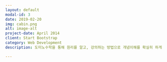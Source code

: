 ```yaml
---
layout: default
modal-id: 3
date: 2019-02-20
img: cabin.png
alt: image-alt
project-date: April 2014
client: Start Bootstrap
category: Web Development
description: 도미노수학을 통해 원리를 알고, 강의하는 방법으로 개념이해를 확실히 하게 돕습니다. 수학은 비슷한 문제를 많이 풀면 문제 푸는 속도는 향상됩니다. 하지만 생각하지 않고 푸는 문제는 습관과 매너리즘에 빠져 새로운 유형의 문제나 조금만 복잡한 문제를 접하면 어려움에 빠지게 됩니다. 개념을 확실히 이해하기 위해서는 스스로 알게 된 것을 자신의 언어를 통해 *설명*함으로 분명히 이해하게 됩니다.

---
```

